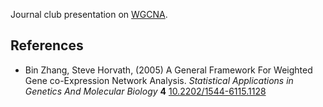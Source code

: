 Journal club presentation on
[WGCNA](http://labs.genetics.ucla.edu/horvath/CoexpressionNetwork/).

References
----------
- Bin Zhang, Steve Horvath,   (2005) A General Framework For Weighted Gene
  co-Expression Network Analysis.  *Statistical Applications in Genetics And
  Molecular Biology*  **4**
  [10.2202/1544-6115.1128](http://dx.doi.org/10.2202/1544-6115.1128)

